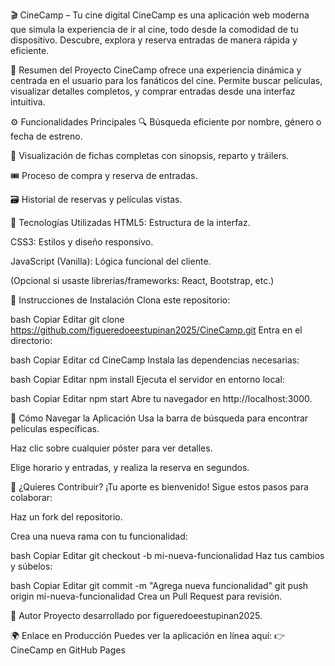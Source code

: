 🎬 CineCamp – Tu cine digital
CineCamp es una aplicación web moderna que simula la experiencia de ir al cine, todo desde la comodidad de tu dispositivo. Descubre, explora y reserva entradas de manera rápida y eficiente.

📖 Resumen del Proyecto
CineCamp ofrece una experiencia dinámica y centrada en el usuario para los fanáticos del cine. Permite buscar películas, visualizar detalles completos, y comprar entradas desde una interfaz intuitiva.

⚙️ Funcionalidades Principales
🔍 Búsqueda eficiente por nombre, género o fecha de estreno.

📄 Visualización de fichas completas con sinopsis, reparto y tráilers.

🎟️ Proceso de compra y reserva de entradas.

🗃️ Historial de reservas y películas vistas.

🧩 Tecnologías Utilizadas
HTML5: Estructura de la interfaz.

CSS3: Estilos y diseño responsivo.

JavaScript (Vanilla): Lógica funcional del cliente.

(Opcional si usaste librerías/frameworks: React, Bootstrap, etc.)

🚀 Instrucciones de Instalación
Clona este repositorio:

bash
Copiar
Editar
git clone https://github.com/figueredoeestupinan2025/CineCamp.git
Entra en el directorio:

bash
Copiar
Editar
cd CineCamp
Instala las dependencias necesarias:

bash
Copiar
Editar
npm install
Ejecuta el servidor en entorno local:

bash
Copiar
Editar
npm start
Abre tu navegador en http://localhost:3000.

🧭 Cómo Navegar la Aplicación
Usa la barra de búsqueda para encontrar películas específicas.

Haz clic sobre cualquier póster para ver detalles.

Elige horario y entradas, y realiza la reserva en segundos.

🤝 ¿Quieres Contribuir?
¡Tu aporte es bienvenido! Sigue estos pasos para colaborar:

Haz un fork del repositorio.

Crea una nueva rama con tu funcionalidad:

bash
Copiar
Editar
git checkout -b mi-nueva-funcionalidad
Haz tus cambios y súbelos:

bash
Copiar
Editar
git commit -m "Agrega nueva funcionalidad"
git push origin mi-nueva-funcionalidad
Crea un Pull Request para revisión.

👤 Autor
Proyecto desarrollado por figueredoeestupinan2025.

🌍 Enlace en Producción
Puedes ver la aplicación en línea aquí:
👉 CineCamp en GitHub Pages

